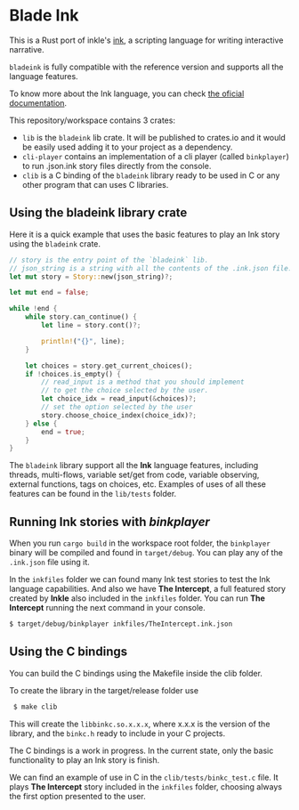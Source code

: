 # Blade Ink
This is a Rust port of inkle's [ink](https://github.com/inkle/ink), a scripting language for writing interactive narrative.

`bladeink` is fully compatible with the reference version and supports all the language features.

To know more about the Ink language, you can check [the oficial documentation](https://github.com/inkle/ink/blob/master/Documentation/WritingWithInk.md).

This repository/workspace contains 3 crates:

- `lib` is the `bladeink` lib crate. It will be published to crates.io and it would be easily used adding it to your project as a dependency.
- `cli-player` contains an implementation of a cli player (called `binkplayer`) to run .json.ink story files directly from the console.
- `clib` is a C binding of the `bladeink` library ready to be used in C or any other program that can uses C libraries.

## Using the bladeink library crate

Here it is a quick example that uses the basic features to play an Ink story using the `bladeink` crate.

```rust
// story is the entry point of the `bladeink` lib.
// json_string is a string with all the contents of the .ink.json file.
let mut story = Story::new(json_string)?;

let mut end = false;

while !end {
    while story.can_continue() {
        let line = story.cont()?;

        println!("{}", line);
    }

    let choices = story.get_current_choices();
    if !choices.is_empty() {
        // read_input is a method that you should implement
        // to get the choice selected by the user.
        let choice_idx = read_input(&choices)?;
        // set the option selected by the user
        story.choose_choice_index(choice_idx)?;
    } else {
        end = true;
    }
}
```

The `bladeink` library support all the **Ink** language features, including threads, multi-flows, variable set/get from code, variable observing, external functions, tags on choices, etc. Examples of uses of all these features can be found in the `lib/tests` folder.


## Running Ink stories with *binkplayer*

When you run `cargo build` in the workspace root folder, the `binkplayer` binary will be compiled and found in `target/debug`. You can play any of the `.ink.json` file using it.

In the `inkfiles` folder we can found many Ink test stories to test the Ink language capabilities. And also we have **The Intercept**, a full featured story created by **Inkle** also included in the `inkfiles` folder. You can run **The Intercept** running the next command in your console.

```bash
$ target/debug/binkplayer inkfiles/TheIntercept.ink.json
```

## Using the C bindings

You can build the C bindings using the Makefile inside the clib folder.

To create the library in the target/release folder use

```bash
 $ make clib
```

This will create the `libbinkc.so.x.x.x`, where x.x.x is the version of the library, and the `binkc.h` ready to include in your C projects.

The C bindings is a work in progress. In the current state, only the basic functionality to play an Ink story is finish.

We can find an example of use in C in the `clib/tests/binkc_test.c` file. It plays **The Intercept** story included in the `inkfiles` folder, choosing always the first option presented to the user.